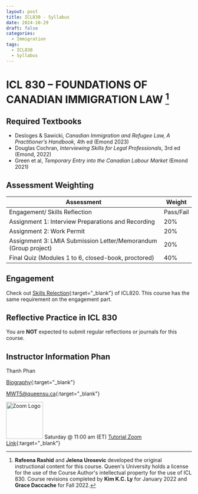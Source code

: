 ```yaml
---
layout: post
title: ICL830 - Syllabus
date: 2024-10-29
draft: false
categories:
  - Immigration
tags:
  - ICL830
  - Syllabus
---
```


# ICL 830 – FOUNDATIONS OF CANADIAN IMMIGRATION LAW [^1]

[^1]: **Rafeena Rashid** and **Jelena Urosevic** developed the original instructional content for this course. Queen's University holds a license for the use of the Course Author's intellectual property for the use of ICL 830. Course revisions completed by **Kim K.C. Ly** for January 2022 and **Grace Daccache** for Fall 2022.

<!-- <a href="https://lh3.googleusercontent.com/pw/AP1GczNlPL2XU73ZrmLzVMPRzEBSOkONXic3ozpfB5HllVlxptDJDjXRKFh0o2iBsxRSfXRhP6BcH61XUeXrWKBpSZ354Hclhwt03wQfmXcBjpAHqouNSyo=w2400?source=screenshot.guru"> <img src="https://lh3.googleusercontent.com/pw/AP1GczNlPL2XU73ZrmLzVMPRzEBSOkONXic3ozpfB5HllVlxptDJDjXRKFh0o2iBsxRSfXRhP6BcH61XUeXrWKBpSZ354Hclhwt03wQfmXcBjpAHqouNSyo=w600-h315-p-k" style="width: 100%"/> </a> -->

<!-- more -->

<!-- <i class="fa-solid fa-0 number"></i>
<i class="fa-solid fa-1 number"></i>
<i class="fa-solid fa-2 number"></i>
<i class="fa-solid fa-3 number"></i>
<i class="fa-solid fa-4 number"></i>
<i class="fa-solid fa-5 number"></i>
<i class="fa-solid fa-6 number"></i>
<i class="fa-solid fa-7 number"></i>
<i class="fa-solid fa-8 number"></i>
<i class="fa-solid fa-9 number"></i> -->

## Required Textbooks

- Desloges & Sawicki, _Canadian Immigration and Refugee Law, A Practitioner’s Handbook_, 4th ed (Emond 2023)
- Douglas Cochran, _Interviewing Skills for Legal Professionals_, 3rd ed (Emond, 2022)
- Green et al, _Temporary Entry into the Canadian Labour Market_ (Emond 2021)

## Assessment Weighting

<table class="styled-table">
    <thead>
    <tr>
        <th>Assessment</th>
        <th>Weight</th>
    </tr>
    </thead>
    <tbody>
    <tr>
        <td style= "text-align: left">Engagement/ Skills Reflection</td>
        <td>Pass/Fail</td>
    </tr>
    <tr>
        <td style= "text-align: left">Assignment 1: Interview Preparations and Recording</td>
        <td>20%</td>
    </tr>
    <tr>
        <td style= "text-align: left">Assignment 2: Work Permit</td>
        <td>20%</td>
    </tr>
    <tr>
        <td style= "text-align: left">Assignment 3: LMIA Submission Letter/Memorandum (Group project)</td>
        <td>20%</td>
    </tr>
    <tr>
        <td style= "text-align: left">Final Quiz (Modules 1 to 6, closed-book, proctored)</td>
        <td>40%</td>
    </tr>
<!-- <td colspan="3">请致电本所咨询</td> -->
    </tbody>
</table>

## Engagement

Check out [Skills Relection](../../820/syllabus/#skills-reflection){:target="\_blank"} of ICL820. This course has the same requirement on the engagement part.

## Reflective Practice in ICL 830

You are **NOT** expected to submit regular reflections or journals for this course.

## Instructor Information Phan

Thanh Phan

<i class="fa-solid fa-file-signature"></i> [Biography](https://immigrationdiploma.queenslaw.ca/Course-Instructors/Thanh-Phan){:target="\_blank"}

<i class="fa-regular fa-envelope"></i> [MWT5@queensu.ca](mailto:MWT5@queensu.ca){:target="\_blank"}

<img src="../../../assets/img/zoomLogo.png" alt="Zoom Logo" width="100"> Saturday @ 11:00 am (ET) [Tutorial Zoom Link](https://queensu.zoom.us/j/96816409559?pwd=BbYvNHx6EgfQbPSlrMoIrNbIZmyUIp.1){:target="\_blank"}
